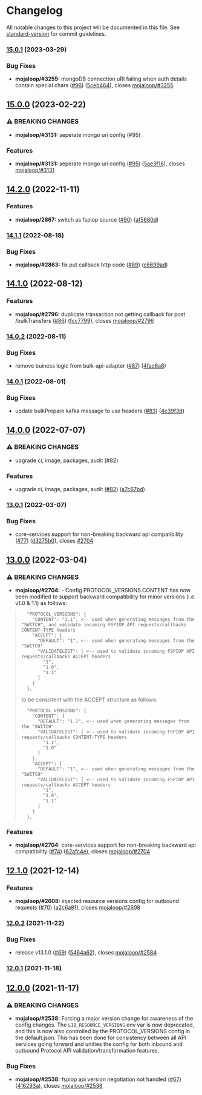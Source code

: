 # Changelog

All notable changes to this project will be documented in this file. See [standard-version](https://github.com/conventional-changelog/standard-version) for commit guidelines.

### [15.0.1](https://github.com/mojaloop/bulk-api-adapter/compare/v15.0.0...v15.0.1) (2023-03-29)


### Bug Fixes

* **mojaloop/#3255:** mongoDB connection uRI failing when auth details contain special chars ([#96](https://github.com/mojaloop/bulk-api-adapter/issues/96)) ([5ceb464](https://github.com/mojaloop/bulk-api-adapter/commit/5ceb464ce7f1f8e8625087097955d9ae3a3a2b1d)), closes [mojaloop/#3255](https://github.com/mojaloop/project/issues/3255)

## [15.0.0](https://github.com/mojaloop/bulk-api-adapter/compare/v14.2.0...v15.0.0) (2023-02-22)


### ⚠ BREAKING CHANGES

* **mojaloop/#3131:** seperate mongo uri config (#95)

### Features

* **mojaloop/#3131:** seperate mongo uri config ([#95](https://github.com/mojaloop/bulk-api-adapter/issues/95)) ([5ae3f18](https://github.com/mojaloop/bulk-api-adapter/commit/5ae3f18a362950ac514613f08dfac6ec84e29a17)), closes [mojaloop/#3131](https://github.com/mojaloop/project/issues/3131)

## [14.2.0](https://github.com/mojaloop/bulk-api-adapter/compare/v14.1.1...v14.2.0) (2022-11-11)


### Features

* **mojaloop/2867:** switch as fspiop source ([#90](https://github.com/mojaloop/bulk-api-adapter/issues/90)) ([af5680d](https://github.com/mojaloop/bulk-api-adapter/commit/af5680d9db79ffebc43842f100d1dc261501a9c8))

### [14.1.1](https://github.com/mojaloop/bulk-api-adapter/compare/v14.1.0...v14.1.1) (2022-08-18)


### Bug Fixes

* **mojaloop/#2863:** fix put callback http code ([#89](https://github.com/mojaloop/bulk-api-adapter/issues/89)) ([c6699ad](https://github.com/mojaloop/bulk-api-adapter/commit/c6699ad695e0a4627fd76d4288b9ef6e64cd2130))

## [14.1.0](https://github.com/mojaloop/bulk-api-adapter/compare/v14.0.2...v14.1.0) (2022-08-12)


### Features

* **mojaloop/#2796:** duplicate transaction not getting callback for post /bulkTransfers ([#86](https://github.com/mojaloop/bulk-api-adapter/issues/86)) ([fcc7799](https://github.com/mojaloop/bulk-api-adapter/commit/fcc7799368c54adf54c729627ce1e424cbd2df16)), closes [mojaloop/#2796](https://github.com/mojaloop/project/issues/2796)

### [14.0.2](https://github.com/mojaloop/bulk-api-adapter/compare/v14.0.1...v14.0.2) (2022-08-11)


### Bug Fixes

* remove buiness logic from bulk-api-adapter ([#87](https://github.com/mojaloop/bulk-api-adapter/issues/87)) ([4fac6a8](https://github.com/mojaloop/bulk-api-adapter/commit/4fac6a8662336d1fc911156dff8e5aeadea76d6d))

### [14.0.1](https://github.com/mojaloop/bulk-api-adapter/compare/v14.0.0...v14.0.1) (2022-08-01)


### Bug Fixes

* update bulkPrepare kafka message to use headers ([#83](https://github.com/mojaloop/bulk-api-adapter/issues/83)) ([4c39f3d](https://github.com/mojaloop/bulk-api-adapter/commit/4c39f3dfe9b84d6802e024eca77d35f0f1f2280d))

## [14.0.0](https://github.com/mojaloop/bulk-api-adapter/compare/v13.0.1...v14.0.0) (2022-07-07)


### ⚠ BREAKING CHANGES

* upgrade ci, image, packages, audit (#82)

### Features

* upgrade ci, image, packages, audit ([#82](https://github.com/mojaloop/bulk-api-adapter/issues/82)) ([a7c67bd](https://github.com/mojaloop/bulk-api-adapter/commit/a7c67bdae473f85ff4523a4a450b1634fc3fb784))

### [13.0.1](https://github.com/mojaloop/bulk-api-adapter/compare/v13.0.0...v13.0.1) (2022-03-07)


### Bug Fixes

* core-services support for non-breaking backward api compatibility ([#77](https://github.com/mojaloop/bulk-api-adapter/issues/77)) ([d3275b0](https://github.com/mojaloop/bulk-api-adapter/commit/d3275b0c82b18fb48de3e32e8d2e2c0a2a551aa1)), closes [#2704](https://github.com/mojaloop/bulk-api-adapter/issues/2704)

## [13.0.0](https://github.com/mojaloop/bulk-api-adapter/compare/v12.1.0...v13.0.0) (2022-03-04)


### ⚠ BREAKING CHANGES

* **mojaloop/#2704:** - Config PROTOCOL_VERSIONS.CONTENT has now been modified to support backward compatibility for minor versions (i.e. v1.0 & 1.1) as follows:

> ```
>   "PROTOCOL_VERSIONS": {
>     "CONTENT": "1.1", <-- used when generating messages from the "SWITCH", and validate incoming FSPIOP API requests/callbacks CONTENT-TYPE headers
>     "ACCEPT": {
>       "DEFAULT": "1", <-- used when generating messages from the "SWITCH"
>       "VALIDATELIST": [ <-- used to validate incoming FSPIOP API requests/callbacks ACCEPT headers
>         "1",
>         "1.0",
>         "1.1"
>       ]
>     }
>   },
> ```
> 
> to be consistent with the ACCEPT structure as follows:
> 
> ```
>   "PROTOCOL_VERSIONS": {
>     "CONTENT": {
>       "DEFAULT": "1.1", <-- used when generating messages from the "SWITCH"
>       "VALIDATELIST": [ <-- used to validate incoming FSPIOP API requests/callbacks CONTENT-TYPE headers
>         "1.1",
>         "1.0"
>       ]
>     },
>     "ACCEPT": {
>       "DEFAULT": "1", <-- used when generating messages from the "SWITCH"
>       "VALIDATELIST": [ <-- used to validate incoming FSPIOP API requests/callbacks ACCEPT headers
>         "1",
>         "1.0",
>         "1.1"
>       ]
>     }
>   },
> ```

### Features

* **mojaloop/#2704:** core-services support for non-breaking backward api compatibility ([#74](https://github.com/mojaloop/bulk-api-adapter/issues/74)) ([62afc4e](https://github.com/mojaloop/bulk-api-adapter/commit/62afc4e9637599474f8761617b084a3da9ca4398)), closes [mojaloop/#2704](https://github.com/mojaloop/project/issues/2704)

## [12.1.0](https://github.com/mojaloop/bulk-api-adapter/compare/v12.0.2...v12.1.0) (2021-12-14)


### Features

* **mojaloop/#2608:** injected resource versions config for outbound requests ([#70](https://github.com/mojaloop/bulk-api-adapter/issues/70)) ([a2c6a91](https://github.com/mojaloop/bulk-api-adapter/commit/a2c6a918799bb833ede26924b3598ffa954023ff)), closes [mojaloop/#2608](https://github.com/mojaloop/project/issues/2608)

### [12.0.2](https://github.com/mojaloop/bulk-api-adapter/compare/v12.0.1...v12.0.2) (2021-11-22)


### Bug Fixes

* release v13.1.0 ([#69](https://github.com/mojaloop/bulk-api-adapter/issues/69)) ([5464a62](https://github.com/mojaloop/bulk-api-adapter/commit/5464a62348782ae3b75997b1fa8dfd4bcdb10cef)), closes [mojaloop/#2584](https://github.com/mojaloop/project/issues/2584)

### [12.0.1](https://github.com/mojaloop/bulk-api-adapter/compare/v12.0.0...v12.0.1) (2021-11-18)

## [12.0.0](https://github.com/mojaloop/bulk-api-adapter/compare/v11.1.4...v12.0.0) (2021-11-17)


### ⚠ BREAKING CHANGES

* **mojaloop/#2538:** Forcing a major version change for awareness of the config changes. The `LIB_RESOURCE_VERSIONS` env var is now deprecated, and this is now also controlled by the PROTOCOL_VERSIONS config in the default.json. This has been done for consistency between all API services going forward and unifies the config for both inbound and outbound Protocol API validation/transformation features.

### Bug Fixes

* **mojaloop/#2538:** fspiop api version negotiation not handled ([#67](https://github.com/mojaloop/bulk-api-adapter/issues/67)) ([416293a](https://github.com/mojaloop/bulk-api-adapter/commit/416293af3bded50986437a5a91797c65ce2b9c38)), closes [mojaloop/#2538](https://github.com/mojaloop/project/issues/2538)
